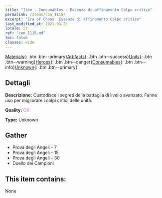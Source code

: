 ```yaml
---
title: "Item - Consumables - Essenza di affinamento Colpo critico"
permalink: /Items/con_1115/
excerpt: "Era of Chaos  Essenza di affinamento Colpo critico"
last_modified_at: 2021-03-25
locale: it
ref: "con_1115.md"
toc: false
classes: wide
---
```

 [Materials](/it/Items/){: .btn .btn--primary}[Artifacts](/it/Items/Artifacts/){: .btn .btn--success}[Units](/it/Items/Units/){: .btn .btn--warning}[Heroes](/it/Items/Heroes/){: .btn .btn--danger}[Consumables](/it/Items/Consumables/){: .btn .btn--info}[Unknown](/it/Items/Unknown/){: .btn .btn--primary}

## Dettagli
 **Descrizione:** Custodisce i segreti della battaglia di livello avanzato. Fanne uso per migliorare i colpi critici delle unità.

 **Quality:** <span style="color: #DA70D6">OK</span>

 **Type:** Unknown

## Gather

*    Prova degli Angeli - 7 
*    Prova degli Angeli - 15 
*    Prova degli Angeli - 30 
*    Duello dei Campioni 

## This item contains:

  None

